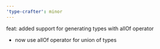 ```yaml
---
'type-crafter': minor
---
```


feat: added support for generating types with allOf operator

- now use allOf operator for union of types
